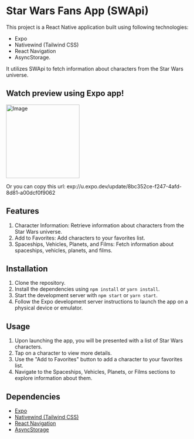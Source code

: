 # Star Wars Fans App (SWApi)

This project is a React Native application built using following technologies:
- Expo
- Nativewind (Tailwind CSS)
- React Navigation
- AsyncStorage. 

It utilizes SWApi to fetch information about characters from the Star Wars universe.

## Watсh preview using Expo app!

<img src="https://github.com/kirill-vypirovskyi/react-native-star-wars-fans/assets/121887457/f189f0c7-2259-48c6-857c-db55a5ccef43" alt="Image" width="200" height="200">

Or you can copy this url: exp://u.expo.dev/update/8bc352ce-f247-4afd-8d81-a00dcf0f9062

## Features

1. Character Information: Retrieve information about characters from the Star Wars universe.
2. Add to Favorites: Add characters to your favorites list.
3. Spaceships, Vehicles, Planets, and Films: Fetch information about spaceships, vehicles, planets, and films.

## Installation

1. Clone the repository.
2. Install the dependencies using `npm install` or `yarn install`.
3. Start the development server with `npm start` or `yarn start`.
4. Follow the Expo development server instructions to launch the app on a physical device or emulator.

## Usage

1. Upon launching the app, you will be presented with a list of Star Wars characters.
2. Tap on a character to view more details.
3. Use the "Add to Favorites" button to add a character to your favorites list.
4. Navigate to the Spaceships, Vehicles, Planets, or Films sections to explore information about them.

## Dependencies

- [Expo](https://expo.dev/)
- [Nativewind (Tailwind CSS)](https://www.nativewind.dev/)
- [React Navigation](https://reactnavigation.org/)
- [AsyncStorage](https://github.com/react-native-async-storage/async-storage)
